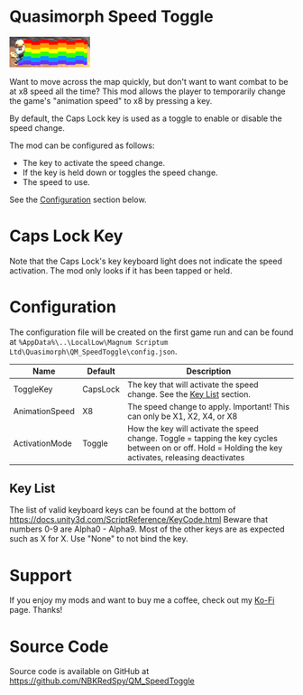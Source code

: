 # Quasimorph Speed Toggle

![thumbnail icon](media/thumbnail.png)

Want to move across the map quickly, but don't want to want combat to be at x8 speed all the time?
This mod allows the player to temporarily change the game's "animation speed" to x8 by pressing a key.

By default, the Caps Lock key is used as a toggle to enable or disable the speed change.

The mod can be configured as follows:
* The key to activate the speed change.
* If the key is held down or toggles the speed change.
* The speed to use.  

See the [Configuration](#configuration) section below.

# Caps Lock Key
Note that the Caps Lock's key keyboard light does not indicate the speed activation.  The mod only looks if it has been tapped or held.

# Configuration

The configuration file will be created on the first game run and can be found at `%AppData%\..\LocalLow\Magnum Scriptum Ltd\Quasimorph\QM_SpeedToggle\config.json`.

|Name|Default|Description|
|--|--|--|
|ToggleKey|CapsLock|The key that will activate the speed change.  See the [Key List](#key-list) section.|
|AnimationSpeed|X8|The speed change to apply.  Important! This can only be X1, X2, X4, or X8|
|ActivationMode|Toggle|How the key will activate the speed change.  Toggle = tapping the key cycles between on or off.  Hold = Holding the key activates, releasing deactivates|


## Key List
The list of valid keyboard keys can be found  at the bottom of https://docs.unity3d.com/ScriptReference/KeyCode.html
Beware that numbers 0-9 are Alpha0 - Alpha9.  Most of the other keys are as expected such as X for X.
Use "None" to not bind the key.

# Support
If you enjoy my mods and want to buy me a coffee, check out my [Ko-Fi](https://ko-fi.com/nbkredspy71915) page.
Thanks!

# Source Code
Source code is available on GitHub at https://github.com/NBKRedSpy/QM_SpeedToggle
